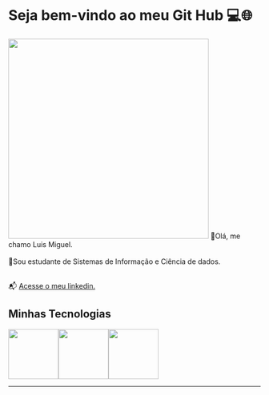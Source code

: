 # Seja bem-vindo ao meu Git Hub 💻🌐
<img src = "https://camo.githubusercontent.com/7de37139d0b4c1ce40865e799b446c0e963a3dd8fb68d239707237c40604fa3d/68747470733a2f2f63646e2e6472696262626c652e636f6d2f75736572732f3733303730332f73637265656e73686f74732f363538313234332f6176656e746f2e676966" width="400px">
🤖Olá, me chamo Luis Miguel.
<br>
<br>
💬Sou estudante de Sistemas de Informação e Ciência de dados.
<br>
<br>

📬 [Acesse o meu linkedin.](linkedin.com/in/luis-miguel-ponce-399554202/)

## Minhas Tecnologias 
<img src="https://cdn.jsdelivr.net/gh/devicons/devicon@latest/icons/azuresqldatabase/azuresqldatabase-original.svg" width="100px"><img src="https://cdn.jsdelivr.net/gh/devicons/devicon@latest/icons/python/python-original.svg" width="100px"><img src="https://cdn.jsdelivr.net/gh/devicons/devicon@latest/icons/c/c-original.svg" width="100px">

------
                    

<!--
**luismiguelponce/luismiguelponce** is a ✨ _special_ ✨ repository because its `README.md` (this file) appears on your GitHub profile.

Here are some ideas to get you started:

- 🔭 I’m currently working on ...
- 🌱 I’m currently learning ...
- 👯 I’m looking to collaborate on ...
- 🤔 I’m looking for help with ...
- 💬 Ask me about ...
- 📫 How to reach me: ...
- 😄 Pronouns: ...
- ⚡ Fun fact: ...
-->
